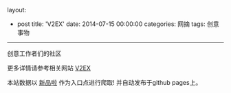 layout: 
  - post 
title: 'V2EX' 
date: 2014-07-15 00:00:00 
categories: 网摘 
tags: 创意事物 
---

创意工作者们的社区  

更多详情请参考相关网站 [V2EX](http://www.v2ex.com/)  

本站数据以 [新品啦](http://xinpinla.com/) 作为入口点进行爬取! 并自动发布于github pages上。  
